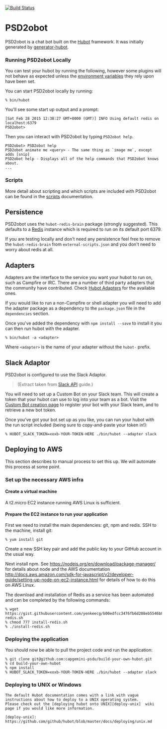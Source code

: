[![Build Status](https://travis-ci.org/capgemini-psdu/build-your-own-hubot.svg?branch=master)](https://travis-ci.org/capgemini-psdu/build-your-own-hubot)

# PSD2obot

PSD2obot is a chat bot built on the [Hubot][hubot] framework. It was
initially generated by [generator-hubot][generator-hubot].

[hubot]: http://hubot.github.com
[generator-hubot]: https://github.com/github/generator-hubot

### Running PSD2obot Locally

You can test your hubot by running the following, however some plugins will not
behave as expected unless the [environment variables](scripts.md#configuration) they rely upon have been set.


You can start PSD2obot locally by running:

    % bin/hubot

You'll see some start up output and a prompt:

    [Sat Feb 28 2015 12:38:27 GMT+0000 (GMT)] INFO Using default redis on localhost:6379
    PSD2obot>

Then you can interact with PSD2obot by typing `PSD2obot help`.

    PSD2obot> PSD2obot help
    PSD2obot animate me <query> - The same thing as `image me`, except adds [snip]
    PSD2obot help - Displays all of the help commands that PSD2obot knows about.
    ...

### Scripts

More detail about scripting and which scripts are included with PSD2obot can be found in the [scripts](scripts.md) documentation.

##  Persistence

PSD2obot uses the `hubot-redis-brain` package (strongly suggested). This defaults to a [Redis][Redis] instance which is required to run on its default port 6379.

If you are testing locally and don't need any persistence feel free to remove the `hubot-redis-brain`
from `external-scripts.json` and you don't need to worry about redis at all.

[Redis]:https://redis.io/

## Adapters

Adapters are the interface to the service you want your hubot to run on, such
as Campfire or IRC. There are a number of third party adapters that the
community have contributed. Check [Hubot Adapters][hubot-adapters] for the
available ones.

If you would like to run a non-Campfire or shell adapter you will need to add
the adapter package as a dependency to the `package.json` file in the
`dependencies` section.

Once you've added the dependency with `npm install --save` to install it you
can then run hubot with the adapter.

    % bin/hubot -a <adapter>

Where `<adapter>` is the name of your adapter without the `hubot-` prefix.

[hubot-adapters]: https://github.com/github/hubot/blob/master/docs/adapters.md

## Slack Adaptor

PSD2obot is configured to use the Slack Adaptor.

> (Extract taken from [Slack API][slackapi] guide.)

You will need to set up a Custom Bot on your Slack team. This will create a token that your hubot can use to log into your team as a bot. Visit the [Custom Bot creation page][custom-slackbot] to register your bot with your Slack team, and to retrieve a new bot token.

Once you’ve got your bot set up as you like, you can run your hubot with the run script included (being sure to copy-and-paste your token in!):

    % HUBOT_SLACK_TOKEN=xoxb-YOUR-TOKEN-HERE ./bin/hubot --adapter slack

[slackapi]:https://slackapi.github.io/hubot-slack/
[custom-slackbot]:https://my.slack.com/apps/A0F7YS25R-bots

## Deploying to AWS

This section describes to manual process to set this up. We will automate this process at some point.

### Set up the necessary AWS infra

#### Create a virtual machine

A t2.micro EC2 instance running AWS Linux is sufficient.


#### Prepare the EC2 instance to run your application

First we need to install the main dependencies: git, npm and redis. SSH to the machine, install git:

    % yum install git

Create a new SSH key pair and add the public key to your GitHub account in the usual way.

Next install npm. See https://nodejs.org/en/download/package-manager/ for details about node and the AWS documentation http://docs.aws.amazon.com/sdk-for-javascript/v2/developer-guide/setting-up-node-on-ec2-instance.html for details of how to do this on AWS Linux.

The download and installation of Redis as a service has been automated and can be completed by the following commands:

    % wget https://gist.githubusercontent.com/yenkeecg/b00edfcc3476fb6d208eb5546b874673/raw/install-redis.sh
    % chmod 777 install-redis.sh
    % ./install-redis.sh

### Deploying the application

You should now be able to pull the project code and run the application:

    % git clone git@github.com:capgemini-psdu/build-your-own-hubot.git
    % cd build-your-own-hubot
    % npm install
    % HUBOT_SLACK_TOKEN=xoxb-YOUR-TOKEN-HERE ./bin/hubot --adapter slack


### Deploying to UNIX or Windows

    The default Hubot documentation comes with a link with vague instructions about how to deploy to a UNIX operating system.
    Please check out the [deploying hubot onto UNIX][deploy-unix]  wiki page if you would like more information.

    [deploy-unix]: https://github.com/github/hubot/blob/master/docs/deploying/unix.md
